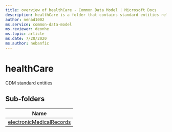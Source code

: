 ```yaml
---
title: overview of healthCare - Common Data Model | Microsoft Docs
description: healthCare is a folder that contains standard entities related to the Common Data Model.
author: nenad1002
ms.service: common-data-model
ms.reviewer: deonhe
ms.topic: article
ms.date: 7/20/2020
ms.author: nebanfic
---
```


# healthCare

CDM standard entities  

## Sub-folders

|Name|
|---|
|[electronicMedicalRecords](electronicMedicalRecords/overview.md)|



